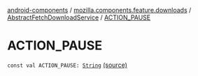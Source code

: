 [android-components](../../index.md) / [mozilla.components.feature.downloads](../index.md) / [AbstractFetchDownloadService](index.md) / [ACTION_PAUSE](./-a-c-t-i-o-n_-p-a-u-s-e.md)

# ACTION_PAUSE

`const val ACTION_PAUSE: `[`String`](https://kotlinlang.org/api/latest/jvm/stdlib/kotlin/-string/index.html) [(source)](https://github.com/mozilla-mobile/android-components/blob/master/components/feature/downloads/src/main/java/mozilla/components/feature/downloads/AbstractFetchDownloadService.kt#L517)